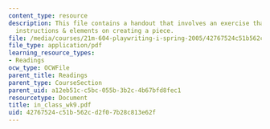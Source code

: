 ```yaml
---
content_type: resource
description: This file contains a handout that involves an exercise that entails the
  instructions & elements on creating a piece.
file: /media/courses/21m-604-playwriting-i-spring-2005/42767524c51b562cd2f07b28c813e62f_in_class_wk9.pdf
file_type: application/pdf
learning_resource_types:
- Readings
ocw_type: OCWFile
parent_title: Readings
parent_type: CourseSection
parent_uid: a12eb51c-c5bc-055b-3b2c-4b67bfd8fec1
resourcetype: Document
title: in_class_wk9.pdf
uid: 42767524-c51b-562c-d2f0-7b28c813e62f
---
```

